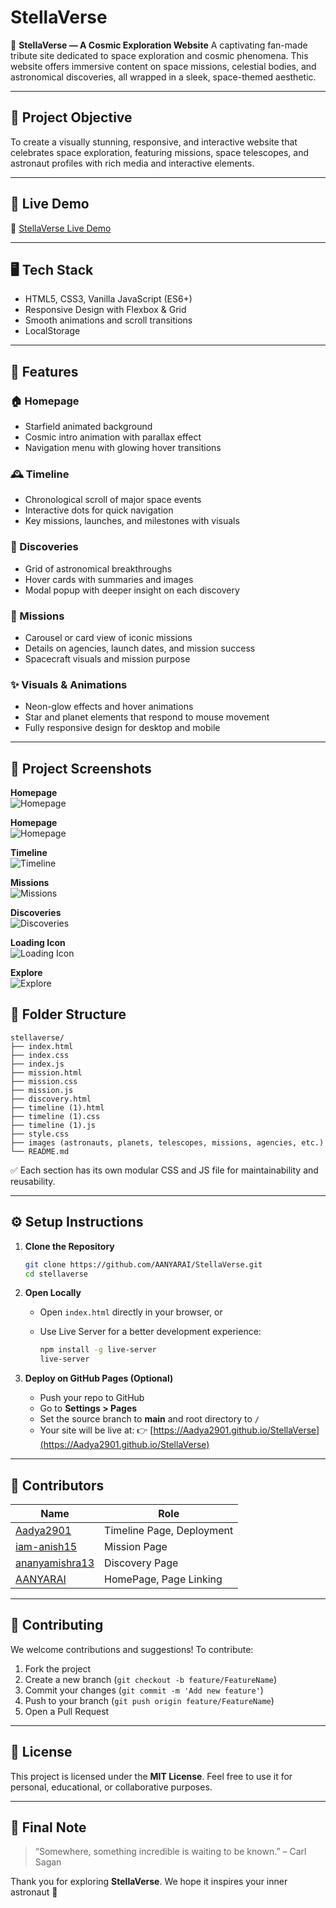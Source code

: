 # StellaVerse

🌌 **StellaVerse — A Cosmic Exploration Website**
A captivating fan-made tribute site dedicated to space exploration and cosmic phenomena. This website offers immersive content on space missions, celestial bodies, and astronomical discoveries, all wrapped in a sleek, space-themed aesthetic.

---

## 🎯 Project Objective

To create a visually stunning, responsive, and interactive website that celebrates space exploration, featuring missions, space telescopes, and astronaut profiles with rich media and interactive elements.

---

## 🚀 Live Demo

🔗 [StellaVerse Live Demo](stella-verse.vercel.app)

---

## 🖥️ Tech Stack

* HTML5, CSS3, Vanilla JavaScript (ES6+)
* Responsive Design with Flexbox & Grid
* Smooth animations and scroll transitions
* LocalStorage 

---

## 🌟 Features

### 🏠 Homepage

* Starfield animated background
* Cosmic intro animation with parallax effect
* Navigation menu with glowing hover transitions

### 🕰️ Timeline

* Chronological scroll of major space events
* Interactive dots for quick navigation
* Key missions, launches, and milestones with visuals

### 🔭 Discoveries

* Grid of astronomical breakthroughs
* Hover cards with summaries and images
* Modal popup with deeper insight on each discovery

### 🚀 Missions

* Carousel or card view of iconic missions
* Details on agencies, launch dates, and mission success
* Spacecraft visuals and mission purpose

### ✨ Visuals & Animations

* Neon-glow effects and hover animations
* Star and planet elements that respond to mouse movement
* Fully responsive design for desktop and mobile

---

## 📸 Project Screenshots

**Homepage**  
![Homepage](homepage.jpg)

**Homepage**  
![Homepage](homepage2.jpg)

**Timeline**  
![Timeline](timeline.jpg)

**Missions**  
![Missions](missions.jpg)

**Discoveries**  
![Discoveries](discoveries.jpg)

**Loading Icon**  
![Loading Icon](loading.jpg)

**Explore**  
![Explore](explore.jpg)


## 📁 Folder Structure

```
stellaverse/
├── index.html
├── index.css
├── index.js
├── mission.html
├── mission.css
├── mission.js
├── discovery.html
├── timeline (1).html
├── timeline (1).css
├── timeline (1).js
├── style.css
├── images (astronauts, planets, telescopes, missions, agencies, etc.)
└── README.md
```

✅ Each section has its own modular CSS and JS file for maintainability and reusability.

---

## ⚙️ Setup Instructions

1. **Clone the Repository**

   ```bash
   git clone https://github.com/AANYARAI/StellaVerse.git
   cd stellaverse
   ```

2. **Open Locally**

   * Open `index.html` directly in your browser, or
   * Use Live Server for a better development experience:

     ```bash
     npm install -g live-server
     live-server
     ```

3. **Deploy on GitHub Pages (Optional)**

   * Push your repo to GitHub
   * Go to **Settings > Pages**
   * Set the source branch to **main** and root directory to `/`
   * Your site will be live at:
     👉 [https://Aadya2901.github.io/StellaVerse](https://Aadya2901.github.io/StellaVerse)

---

## 👥 Contributors

| Name                                                | Role                               |
| --------------------------------------------------- | ---------------------------------- |
| [Aadya2901](https://github.com/Aadya2901)           | Timeline Page, Deployment          |
| [iam-anish15](https://github.com/iam-anish15)       | Mission Page                       |
| [ananyamishra13](https://github.com/ananyamishra13) | Discovery Page                     |
| [AANYARAI](https://github.com/AANYARAI)             | HomePage, Page Linking             |

---

## 🤝 Contributing

We welcome contributions and suggestions!
To contribute:

1. Fork the project
2. Create a new branch (`git checkout -b feature/FeatureName`)
3. Commit your changes (`git commit -m 'Add new feature'`)
4. Push to your branch (`git push origin feature/FeatureName`)
5. Open a Pull Request

---

## 📝 License

This project is licensed under the **MIT License**.
Feel free to use it for personal, educational, or collaborative purposes.

---

## 🌠 Final Note

> “Somewhere, something incredible is waiting to be known.” – Carl Sagan

Thank you for exploring **StellaVerse**.
We hope it inspires your inner astronaut 🚀
